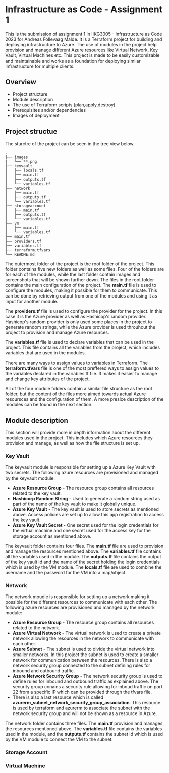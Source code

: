 # Infrastructure as Code - Assignment 1
This is the submission of assignment 1 in IIKG3005 - Infrastructure as Code 2023 for Andreas Follevaag Malde. 
It is a Terraform project for building and deploying infrastructure to Azure. The use of modules in the project help provision and manage different Azure resources like Virtual Network, Key Vault, Virtual Machines etc. 
This project is made to be easily customizable and maintainable and works as a foundation for deploying similar infrastructure for multiple clients.

## Overview
- Project structure
- Module description
- The use of Terraform scripts (plan,apply,destroy)
- Prerequisites and/or dependencies
- Images of deployment


## Project structue
The sturctre of the project can be seen in the tree view below. 
```
.
├── images
|   └── **.png
├── keyvault
│   ├── locals.tf
│   ├── main.tf
│   ├── outputs.tf
│   └── variables.tf
├── network
│   ├── main.tf
│   ├── outputs.tf
│   └── variables.tf
├── storageaccount
│   ├── main.tf
│   ├── outputs.tf
│   └── variables.tf
├── vm
│   ├── main.tf
│   └── variables.tf
├── main.tf
├── providers.tf
├── variables.tf
├── terraform.tfvars
└── README.md
```
The outermost folder of the project is the root folder of the project. This folder contains five new folders as well as some files. Four of the folders are for each of the modules, while the last folder contain images and screenshots that will be shown further down.
The files in the root folder contains the main configuration of the project. The **main.tf** file is used to configure the modules, making it possible for them to communicate. This can be done by retrieving output from one of the modules and using it as input for another module.

The **providers.tf** file is used to configure the provider for the project. In this case it is the Azure provider as well as Hashicop's random provider. Hashicop's random provider is only used some places in the project to generate random strings, while the Azure provider is used throuhout the project to provision and manage Azure resources.

The **variables.tf** file is used to declare variables that can be used in the project. This file contains all the variables from the project, which includes variables that are used in the modules. 

There are many ways to assign values to variables in Terraform. The **terraform.tfvars** file is one of the most preffered ways to assign values to the variables declared in the variables.tf file. It makes it easier to manage and change key attributes of the project.

All of the four module folders contain a similar file structure as the root folder, but the content of the files more aimed towards actual Azure resoursces and the configuration of them. A more presice description of the modules can be found in the next section.

## Module description
This section will provide more in depth information about the different modules used in the project. This includes which Azure resources they provision and manage, as well as how the file structure is set up.
### Key Vault
The keyvault module is responsible for setting up a Azure Key Vault with two secrets. The following azure resources are provisioned and managed by the keyvault module:
- **Azure Resource Group** - The resource group contains all resources related to the key vault.
- **Hashicorp Random String** - Used to generate a random string used as part of the name of the key vault to make it globally unique.
- **Azure Key Vault** - The key vault is used to store secrets as mentioned above. Access policies are set up to allow this app registration to access the key vault.
- **Azure Key Vault Secret** - One secret used for the login credentials for the virtual machine and one secret used for the access key for the storage account as mentioned above.

The keyvault folder contains four files. The **main.tf** file are used to provision and manage the resources mentioned above. The **variables.tf** file contains all the variables used in the module. The **outputs.tf** file contains the output of the key vault id and the name of the secret holding the login credentials which is used by the VM module. The **locals.tf** file are used to combine the username and the password for the VM into a map/object.

### Network
The network moudle is responsible for setting up a network making it possible for the different resources to communicate with each other. The following azure resources are provisioned and managed by the network module:
- **Azure Resource Group** - The resource group contains all resources related to the network.  
- **Azure Virtual Network** - The virtual network is used to create a private network allowing the resources in the network to communicate with each other.
- **Azure Subnet** - The subnet is used to divide the virtual network into smaller networks. In this project the subnet is used to create a smaller network for communication between the resources. There is also a network security group connected to the subnet defining rules for inbound and outbound traffic.
- **Azure Network Security Group** - The network security group is used to define rules for inbound and outbound traffic as explained above. The security group conains a security rule allowing for inboud traffic on port 22 from a specific IP which can be provided through the tfvars file.
- There is also a last resource which is called **azurerm_subnet_network_security_group_association**. This resource is used by terraform and azurerm to associate the subnet with the network security group and will not be shown as a resource in Azure. 

The network folder contains three files. The **main.tf** provision and manages the resources mentioned above. The **variables.tf** file contains the variables used in the module, and the **outputs.tf** contains the subnet id which is used by  the VM module to connect the VM to the subnet.

### Storage Account

### Virtual Machine